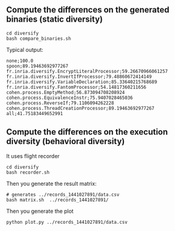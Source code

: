 


Compute the differences on the generated binaries (static diversity)
-----------------------------------------------


    cd diversify 
    bash compare_binaries.sh

Typical output:
    
    none;100.0
    spoon;89.19463692977267
    fr.inria.diversify.EncryptLiteralProcessor;59.26670966061257
    fr.inria.diversify.InvertIfProcessor;79.48860672414149
    fr.inria.diversify.VariableDeclaration;85.33640215768689
    fr.inria.diversify.FantomProcessor;54.14817360211656
    cohen.process.EmptyMethod;56.873094708208924
    cohen.process.EquivalenceInstr;75.9407028465036
    cohen.process.ReverseIf;79.1106094262228
    cohen.process.ThreadCreationProcessor;89.19463692977267
    all;41.75183449652991
    
Compute the differences on the execution diversity (behavioral diversity)
-----------------------------------------------

It uses flight recorder

    cd diversify 
    bash recorder.sh


Then you generate the result matrix:

    # generates ../records_1441027891/data.csv
    bash matrix.sh  ../records_1441027891/
    
Then you generate the plot

    python plot.py ../records_1441027891/data.csv
    
